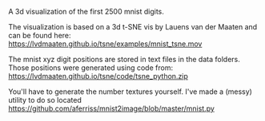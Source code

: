 A 3d visualization of the first 2500 mnist digits. 

The visualization is based on a 3d t-SNE vis by Lauens van der Maaten and can be found here:
https://lvdmaaten.github.io/tsne/examples/mnist_tsne.mov

The mnist xyz digit positions are stored in text files in the data folders. Those positions were generated using code from:
https://lvdmaaten.github.io/tsne/code/tsne_python.zip

You'll have to generate the number textures yourself. I've made a (messy) utility to do so located
https://github.com/aferriss/mnist2image/blob/master/mnist.py


